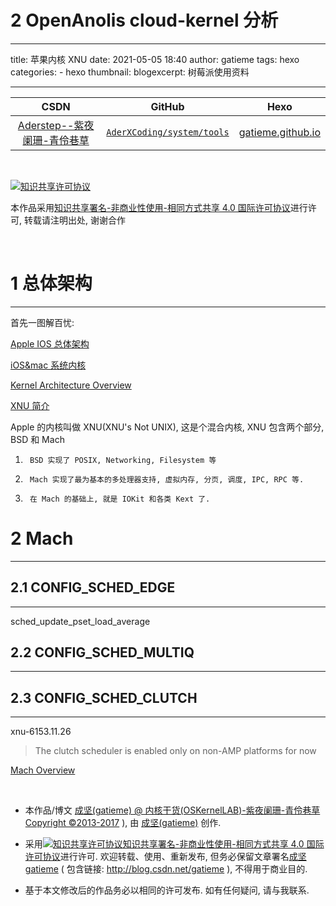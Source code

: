 2   **OpenAnolis cloud-kernel 分析**
=====================

---

title: 苹果内核 XNU
date: 2021-05-05 18:40
author: gatieme
tags: hexo
categories:
        - hexo
thumbnail:
blogexcerpt: 树莓派使用资料

---

| CSDN | GitHub | Hexo |
|:----:|:------:|:----:|
| [Aderstep--紫夜阑珊-青伶巷草](http://blog.csdn.net/gatieme) | [`AderXCoding/system/tools`](https://github.com/gatieme/AderXCoding/tree/master/system/tools) | [gatieme.github.io](https://gatieme.github.io) |

<br>

<a rel="license" href="http://creativecommons.org/licenses/by-nc-sa/4.0/"><img alt="知识共享许可协议" style="border-width:0" src="https://i.creativecommons.org/l/by-nc-sa/4.0/88x31.png" /></a>

本作品采用<a rel="license" href="http://creativecommons.org/licenses/by-nc-sa/4.0/">知识共享署名-非商业性使用-相同方式共享 4.0 国际许可协议</a>进行许可, 转载请注明出处, 谢谢合作

<br>

# 1 总体架构
-------

首先一图解百忧:

[Apple IOS 总体架构](./Apple_iOS_Architecture.jpg)

[iOS&mac 系统内核](https://www.cnblogs.com/qiyer/p/13252630.html)

[Kernel Architecture Overview](https://developer.apple.com/library/archive/documentation/Darwin/Conceptual/KernelProgramming/Architecture/Architecture.html)

[XNU 简介](https://www.jianshu.com/p/cab1bfab4fb7)

Apple 的内核叫做 XNU(XNU's Not UNIX), 这是个混合内核, XNU 包含两个部分, BSD 和 Mach

1.      BSD 实现了 POSIX, Networking, Filesystem 等

2.      Mach 实现了最为基本的多处理器支持, 虚拟内存, 分页, 调度, IPC, RPC 等.

3.      在 Mach 的基础上, 就是 IOKit 和各类 Kext 了.


# 2 Mach
-------

## 2.1 CONFIG_SCHED_EDGE
-------


sched_update_pset_load_average


## 2.2 CONFIG_SCHED_MULTIQ
-------


## 2.3 CONFIG_SCHED_CLUTCH
-------

xnu-6153.11.26
> The clutch scheduler is enabled only on non-AMP platforms for now

[Mach Overview](https://developer.apple.com/library/archive/documentation/Darwin/Conceptual/KernelProgramming/Mach/Mach.html#//apple_ref/doc/uid/TP30000905-CH209-TPXREF101)



<br>

*   本作品/博文 [成坚(gatieme) @ 内核干货(OSKernelLAB)-紫夜阑珊-青伶巷草 Copyright ©2013-2017](http://blog.csdn.net/gatieme) ), 由 [成坚(gatieme)](http://blog.csdn.net/gatieme) 创作.

*   采用<a rel="license" href="http://creativecommons.org/licenses/by-nc-sa/4.0/"><img alt="知识共享许可协议" style="border-width:0" src="https://i.creativecommons.org/l/by-nc-sa/4.0/88x31.png" /></a><a rel="license" href="http://creativecommons.org/licenses/by-nc-sa/4.0/">知识共享署名-非商业性使用-相同方式共享 4.0 国际许可协议</a>进行许可. 欢迎转载、使用、重新发布, 但务必保留文章署名[成坚gatieme](http://blog.csdn.net/gatieme) ( 包含链接: http://blog.csdn.net/gatieme ), 不得用于商业目的.

*   基于本文修改后的作品务必以相同的许可发布. 如有任何疑问, 请与我联系.
